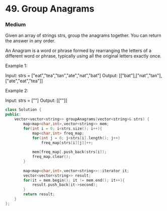 # 49. Group Anagrams
### Medium

Given an array of strings strs, group the anagrams together. You can return the answer in any order.

An Anagram is a word or phrase formed by rearranging the letters of a different word or phrase, typically using all the original letters exactly once.

 

Example 1:

Input: strs = ["eat","tea","tan","ate","nat","bat"]
Output: [["bat"],["nat","tan"],["ate","eat","tea"]]

Example 2:

Input: strs = [""]
Output: [[""]]

```cpp
class Solution {
public:
    vector<vector<string>> groupAnagrams(vector<string>& strs) {
        map<map<char,int>,vector<string>> mem;
        for(int i = 0; i<strs.size(); i++){
            map<char,int> freq_map;
            for(int j = 0; j<strs[i].length(); j++)
                freq_map[strs[i][j]]++;
            
            mem[freq_map].push_back(strs[i]);
            freq_map.clear();
        }
        
        map<map<char,int>,vector<string>>::iterator it;
        vector<vector<string>> result;
        for(it = mem.begin(); it != mem.end(); it++){
            result.push_back(it->second);
        }
        return result;
    }
};
```